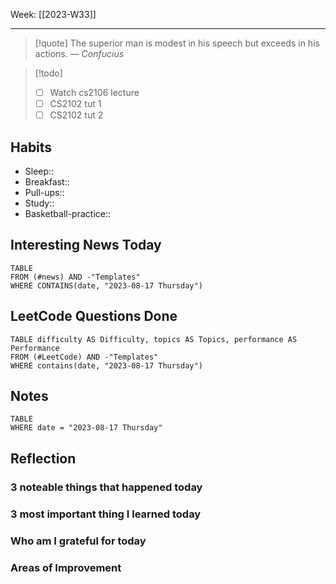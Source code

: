 Week: [[2023-W33]]
- - -
>[!quote]
> The superior man is modest in his speech but exceeds in his actions.
> — <cite>Confucius</cite>

>[!todo]
>- [ ] Watch cs2106 lecture
>- [ ] CS2102 tut 1
>- [ ] CS2102 tut 2

## Habits

- Sleep:: 
- Breakfast:: 
- Pull-ups:: 
- Study:: 
- Basketball-practice:: 
## Interesting News Today

```dataview
TABLE 
FROM (#news) AND -"Templates"
WHERE CONTAINS(date, "2023-08-17 Thursday") 
```

## LeetCode Questions Done

```dataview
TABLE difficulty AS Difficulty, topics AS Topics, performance AS Performance
FROM (#LeetCode) AND -"Templates"
WHERE contains(date, "2023-08-17 Thursday") 
```

## Notes

```dataview
TABLE
WHERE date = "2023-08-17 Thursday"
```

## Reflection

### 3 noteable things that happened today

### 3 most important thing I learned today

### Who am I grateful for today

### Areas of Improvement